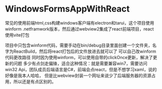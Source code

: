 # WindowsFormsAppWithReact

常见的使用前端html,css构建windows客户端有electron和tarui，这个项目使用winform .netframwork版本，然后通过webview2集成了react前端项目，react使用vite打包

项目中只包含winform代码，需要手动在bin/debug目录里面创建一个文件夹，名字为ReactBuild，然后将react打包后的文件放进去就可以了
可以自己改winform代码更改路径
同时因为使用winform，可以使用自带的clickOnce更新，解决了更新的问题
多少有点剑走偏锋，适合这种情况：就是需要兼容win7，需要访问win32 Api，团队成员后端语言是C#，前端会点react，但是不想学习xaml，说的好像是我本人哈哈，
但是比webview封装一个网址来说少了后端服务器的资源占用，所以还是有点区别的。
